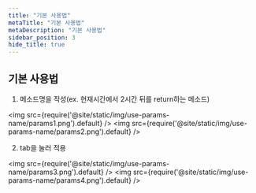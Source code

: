 ```yaml
---
title: "기본 사용법"
metaTitle: "기본 사용법"
metaDescription: "기본 사용법"
sidebar_position: 3
hide_title: true
---
```


## 기본 사용법

1. 메소드명을 작성(ex. 현재시간에서 2시간 뒤를 return하는 메소드)

<img src={require('@site/static/img/use-params-name/params1.png').default} />
<img src={require('@site/static/img/use-params-name/params2.png').default} />

2. tab을 눌러 적용

<img src={require('@site/static/img/use-params-name/params3.png').default} />
<img src={require('@site/static/img/use-params-name/params4.png').default} />
